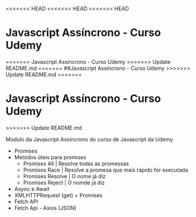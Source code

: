 <<<<<<< HEAD
<<<<<<< HEAD
<<<<<<< HEAD
  <h1>Javascript Assíncrono - Curso Udemy</h1>
=======
 Javascript Assíncrono - Curso Udemy
>>>>>>> Update README.md
=======
 ##Javascript Assíncrono - Curso Udemy
>>>>>>> Update README.md
=======
  <h1>Javascript Assíncrono - Curso Udemy</h1>
>>>>>>> Update README.md

Modulo da Javascript Assíncrono do curso de Javascript da Udemy
- Promises
- Metódos úteis para promises
    - Promises All | Resolve todas as promessas 
    - Promises Race | Resolve a promesa que mais rápido for executada
    - Promises Resolve | O nome já diz
    - Promises Reject | O nomde já diz
- Async e Await
- XMLHTTPRequest (get) + Promises 
- Fetch API
- Fetch Api - Axios (JSON) 
